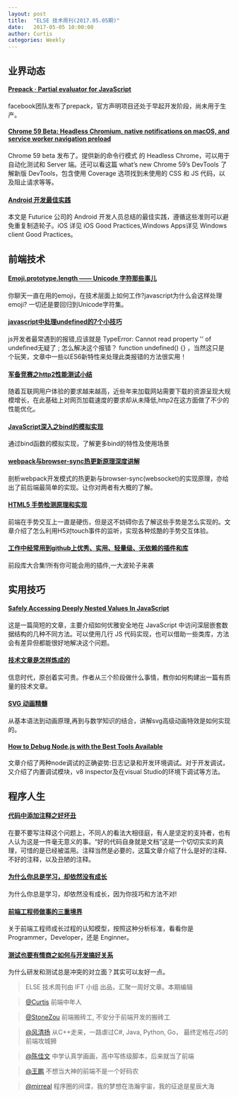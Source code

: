 ```yaml
---
layout: post
title:  "ELSE 技术周刊(2017.05.05期)"
date:   2017-05-05 10:00:00
author: Curtis
categories: Weekly
---
```


## 业界动态

#### [Prepack · Partial evaluator for JavaScript](https://prepack.io/)

facebook团队发布了prepack，官方声明项目还处于早起开发阶段，尚未用于生产。

#### [Chrome 59 Beta: Headless Chromium, native notifications on macOS, and service worker navigation preload](https://blog.chromium.org/2017/05/chrome-59-beta-headless-chromium-native.html)

Chrome 59 beta 发布了。提供新的命令行模式 的 Headless Chrome，可以用于自动化测试和 Server 端。还可以看这篇 what’s new Chrome 59’s DevTools 了解新版 DevTools，包含使用 Coverage 选项找到未使用的 CSS 和 JS 代码，以及阻止请求等等。

#### [Android 开发最佳实践](https://github.com/futurice/android-best-practices/blob/master/translations/Chinese/README.cn.md)

本文是 Futurice 公司的 Android 开发人员总结的最佳实践，遵循这些准则可以避免重复制造轮子。iOS 详见 iOS Good Practices,Windows Apps详见 Windows client Good Practices。

## 前端技术

#### [Emoji.prototype.length —— Unicode 字符那些事儿](http://www.zcfy.cc/article/emoji-prototype-length-a-tale-of-characters-in-unicode-2081.html)

你聊天一直在用的emoji，在技术层面上如何工作?javascript为什么会这样处理emoji? 一切还是要回归到Unicode字符集。

#### [javascript中处理undefined的7个小技巧](https://rainsoft.io/7-tips-to-handle-undefined-in-javascript/?utm_source=javascriptweekly&utm_medium=email)

js开发者最常遇到的报错,应该就是 TypeError: Cannot read property '<prop-name>' of undefined无疑了 ; 怎么解决这个报错？ function undefined() {} ，当然这只是个玩笑，文章中一些以ES6新特性来处理此类报错的方法很实用！

#### [军备竞赛之http2性能测试小结](http://www.toutiao.com/i6398286551935091202/?tt_from=mobile_qq&utm_campaign=client_share&app=news_article&utm_source=mobile_qq&iid=5574997551&utm_medium=toutiao_ios)

随着互联网用户体验的要求越来越高，近些年来加载网站需要下载的资源呈现大规模增长，在此基础上对网页加载速度的要求却从未降低,http2在这方面做了不少的性能优化。

#### [JavaScript深入之bind的模拟实现](https://juejin.im/post/59093b1fa0bb9f006517b906)

通过bind函数的模拟实现，了解更多bind的特性及使用场景

#### [webpack与browser-sync热更新原理深度讲解](https://segmentfault.com/a/1190000009127661)

剖析webpack开发模式的热更新与browser-sync(websocket)的实现原理，亦给出了前后端最简单的实现。让你对两者有大概的了解。

#### [HTML5 手势检测原理和实现](https://juejin.im/post/57b074fda633bd0057035b6d)

前端在手势交互上一直是硬伤，但是这不妨碍你去了解这些手势是怎么实现的。文章介绍了怎么利用H5对touch事件的监听，实现各种炫酷的手势交互体验。

#### [工作中经常用到github上优秀、实用、轻量级、无依赖的插件和库](https://github.com/jawil/blog/issues/10)

前段库大合集!所有你可能会用的插件,一大波轮子来袭

## 实用技巧

#### [Safely Accessing Deeply Nested Values In JavaScript](https://medium.com/javascript-inside/safely-accessing-deeply-nested-values-in-javascript-99bf72a0855a)

这是一篇简短的文章，主要介绍如何优雅安全地在 JavaScript 中访问深层嵌套数据结构的几种不同方法。可以使用几行 JS 代码实现，也可以借助一些类库，方法会有差异但都能很好地解决这个问题。

#### [技术文章是怎样炼成的](https://zhuanlan.zhihu.com/p/25720136)

信息时代，原创着实可贵。作者从三个阶段做什么事情，教你如何构建出一篇有质量的技术文章。

#### [SVG 动画精髓](https://www.villainhr.com/page/2017/05/01/SVG%20%E5%8A%A8%E7%94%BB%E7%B2%BE%E9%AB%93)

从基本语法到动画原理,再到与数学知识的结合，讲解svg高级动画特效是如何实现的。

#### [How to Debug Node.js with the Best Tools Available](https://blog.risingstack.com/how-to-debug-nodej-js-with-the-best-tools-available/)

文章介绍了两种node调试的正确姿势:日志记录和开发环境调试。对于开发调试，又介绍了内置调试模块，v8 inspector及在visual Studio的环境下调试等方法。

## 程序人生

#### [代码中添加注释之好坏丑](https://juejin.im/post/5902126aa0bb9f0065e80ea9)

在要不要写注释这个问题上，不同人的看法大相径庭，有人是坚定的支持者，也有人认为这是一件毫无意义的事。“好的代码自身就是文档”这是一个切切实实的真理，可惜的是已经被滥用。注释当然是必要的，这篇文章介绍了什么是好的注释、不好的注释，以及丑陋的注释。

#### [为什么你总是学习，却依然没有成长](http://www.jianshu.com/p/5a4f4422901c)

为什么你总是学习，却依然没有成长，因为你技巧和方法不对!

#### [前端工程师做事的三重境界](https://juejin.im/post/590702d98d6d810058dd0537)

关于前端工程师成长过程的认知模型，按照这种分析标准，看看你是 Programmer，Developer，还是 Enginner。

#### [测试也要有情商之如何与开发搞好关系](https://segmentfault.com/a/1190000009271399)

为什么研发和测试总是冲突的对立面？其实可以友好一点。


> ELSE 技术周刊由 IFT 小组 出品，汇聚一周好文章。本期编辑

> [@Curtis](https://github.com/CurtisCBS) 前端中年人

> [@StoneZou](https://github.com/stoneyong) 前端搬砖工, 不安分于前端开发的搬砖工

> [@风清扬]() 从C++走来，一路虐过C#, Java, Python, Go， 最终定格在JS的前端攻城狮

> [@陈佳文]() 中学认真学画画，高中写练级脚本，后来就当了前端

> [@王鹏]() 不想当大神的前端不是一个好码农

> [@mirreal](https://github.com/mirreal) 程序圈的间谍，我的梦想在浩瀚宇宙，我的征途是星辰大海
